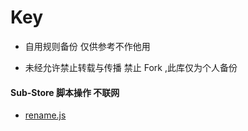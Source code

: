 # Key
* 自用规则备份 仅供参考不作他用

* 未经允许禁止转载与传播 禁止 Fork ,此库仅为个人备份


#### Sub-Store 脚本操作 不联网
* [rename.js](https://raw.githubusercontent.com/Keywos/rule/main/rename.js)


